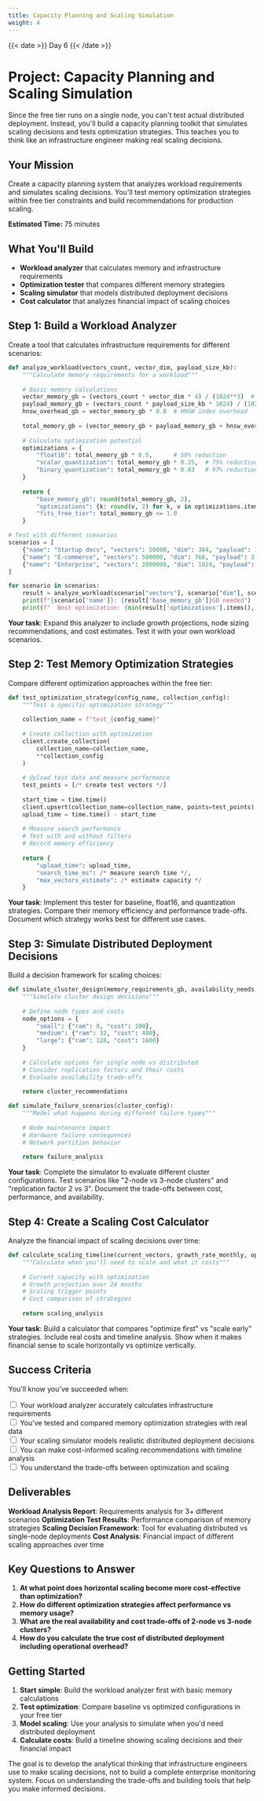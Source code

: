 ```yaml
---
title: Capacity Planning and Scaling Simulation
weight: 4
---
```


{{< date >}} Day 6 {{< /date >}}

# Project: Capacity Planning and Scaling Simulation

Since the free tier runs on a single node, you can't test actual distributed deployment. Instead, you'll build a capacity planning toolkit that simulates scaling decisions and tests optimization strategies. This teaches you to think like an infrastructure engineer making real scaling decisions.

## Your Mission

Create a capacity planning system that analyzes workload requirements and simulates scaling decisions. You'll test memory optimization strategies within free tier constraints and build recommendations for production scaling.

**Estimated Time:** 75 minutes

## What You'll Build

- **Workload analyzer** that calculates memory and infrastructure requirements
- **Optimization tester** that compares different memory strategies
- **Scaling simulator** that models distributed deployment decisions
- **Cost calculator** that analyzes financial impact of scaling choices

## Step 1: Build a Workload Analyzer

Create a tool that calculates infrastructure requirements for different scenarios:

```python
def analyze_workload(vectors_count, vector_dim, payload_size_kb):
    """Calculate memory requirements for a workload"""
    
    # Basic memory calculations
    vector_memory_gb = (vectors_count * vector_dim * 4) / (1024**3)  # float32
    payload_memory_gb = (vectors_count * payload_size_kb * 1024) / (1024**3)
    hnsw_overhead_gb = vector_memory_gb * 0.8  # HNSW index overhead
    
    total_memory_gb = (vector_memory_gb + payload_memory_gb + hnsw_overhead_gb) * 1.3  # 30% headroom
    
    # Calculate optimization potential
    optimizations = {
        "float16": total_memory_gb * 0.5,      # 50% reduction
        "scalar_quantization": total_memory_gb * 0.25,  # 75% reduction
        "binary_quantization": total_memory_gb * 0.03   # 97% reduction
    }
    
    return {
        "base_memory_gb": round(total_memory_gb, 2),
        "optimizations": {k: round(v, 2) for k, v in optimizations.items()},
        "fits_free_tier": total_memory_gb <= 1.0
    }

# Test with different scenarios
scenarios = [
    {"name": "Startup docs", "vectors": 50000, "dim": 384, "payload": 1.5},
    {"name": "E-commerce", "vectors": 500000, "dim": 768, "payload": 3.0},
    {"name": "Enterprise", "vectors": 2000000, "dim": 1024, "payload": 5.0}
]

for scenario in scenarios:
    result = analyze_workload(scenario["vectors"], scenario["dim"], scenario["payload"])
    print(f"{scenario['name']}: {result['base_memory_gb']}GB needed")
    print(f"  Best optimization: {min(result['optimizations'].items(), key=lambda x: x[1])}")
```

**Your task**: Expand this analyzer to include growth projections, node sizing recommendations, and cost estimates. Test it with your own workload scenarios.

## Step 2: Test Memory Optimization Strategies

Compare different optimization approaches within the free tier:

```python
def test_optimization_strategy(config_name, collection_config):
    """Test a specific optimization strategy"""
    
    collection_name = f"test_{config_name}"
    
    # Create collection with optimization
    client.create_collection(
        collection_name=collection_name,
        **collection_config
    )
    
    # Upload test data and measure performance
    test_points = [/* create test vectors */]
    
    start_time = time.time()
    client.upsert(collection_name=collection_name, points=test_points)
    upload_time = time.time() - start_time
    
    # Measure search performance
    # Test with and without filters
    # Record memory efficiency
    
    return {
        "upload_time": upload_time,
        "search_time_ms": /* measure search time */,
        "max_vectors_estimate": /* estimate capacity */
    }
```

**Your task**: Implement this tester for baseline, float16, and quantization strategies. Compare their memory efficiency and performance trade-offs. Document which strategy works best for different use cases.

## Step 3: Simulate Distributed Deployment Decisions

Build a decision framework for scaling choices:

```python
def simulate_cluster_design(memory_requirements_gb, availability_needs, budget_limit):
    """Simulate cluster design decisions"""
    
    # Define node types and costs
    node_options = {
        "small": {"ram": 8, "cost": 100},
        "medium": {"ram": 32, "cost": 400}, 
        "large": {"ram": 128, "cost": 1600}
    }
    
    # Calculate options for single node vs distributed
    # Consider replication factors and their costs
    # Evaluate availability trade-offs
    
    return cluster_recommendations

def simulate_failure_scenarios(cluster_config):
    """Model what happens during different failure types"""
    
    # Node maintenance impact
    # Hardware failure consequences  
    # Network partition behavior
    
    return failure_analysis
```

**Your task**: Complete the simulator to evaluate different cluster configurations. Test scenarios like "2-node vs 3-node clusters" and "replication factor 2 vs 3". Document the trade-offs between cost, performance, and availability.

## Step 4: Create a Scaling Cost Calculator

Analyze the financial impact of scaling decisions over time:

```python
def calculate_scaling_timeline(current_vectors, growth_rate_monthly, optimization_factor):
    """Calculate when you'll need to scale and what it costs"""
    
    # Current capacity with optimization
    # Growth projection over 24 months  
    # Scaling trigger points
    # Cost comparison of strategies
    
    return scaling_analysis
```

**Your task**: Build a calculator that compares "optimize first" vs "scale early" strategies. Include real costs and timeline analysis. Show when it makes financial sense to scale horizontally vs optimize vertically.

## Success Criteria

You'll know you've succeeded when:

<input type="checkbox"> Your workload analyzer accurately calculates infrastructure requirements  
<input type="checkbox"> You've tested and compared memory optimization strategies with real data  
<input type="checkbox"> Your scaling simulator models realistic distributed deployment decisions  
<input type="checkbox"> You can make cost-informed scaling recommendations with timeline analysis  
<input type="checkbox"> You understand the trade-offs between optimization and scaling

## Deliverables

**Workload Analysis Report**: Requirements analysis for 3+ different scenarios
**Optimization Test Results**: Performance comparison of memory strategies
**Scaling Decision Framework**: Tool for evaluating distributed vs single-node deployments
**Cost Analysis**: Financial impact of different scaling approaches over time

## Key Questions to Answer

1. **At what point does horizontal scaling become more cost-effective than optimization?**
2. **How do different optimization strategies affect performance vs memory usage?**
3. **What are the real availability and cost trade-offs of 2-node vs 3-node clusters?**
4. **How do you calculate the true cost of distributed deployment including operational overhead?**

## Getting Started

1. **Start simple**: Build the workload analyzer first with basic memory calculations
2. **Test optimization**: Compare baseline vs optimized configurations in your free tier
3. **Model scaling**: Use your analysis to simulate when you'd need distributed deployment
4. **Calculate costs**: Build a timeline showing scaling decisions and their financial impact

The goal is to develop the analytical thinking that infrastructure engineers use to make scaling decisions, not to build a complete enterprise monitoring system. Focus on understanding the trade-offs and building tools that help you make informed decisions. 